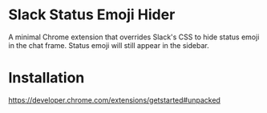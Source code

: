 # Slack Status Emoji Hider

A minimal Chrome extension that overrides Slack's CSS to hide status emoji in the chat frame.
Status emoji will still appear in the sidebar.

# Installation

https://developer.chrome.com/extensions/getstarted#unpacked